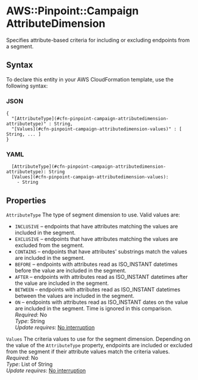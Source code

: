 # AWS::Pinpoint::Campaign AttributeDimension<a name="aws-properties-pinpoint-campaign-attributedimension"></a>

Specifies attribute\-based criteria for including or excluding endpoints from a segment\.

## Syntax<a name="aws-properties-pinpoint-campaign-attributedimension-syntax"></a>

To declare this entity in your AWS CloudFormation template, use the following syntax:

### JSON<a name="aws-properties-pinpoint-campaign-attributedimension-syntax.json"></a>

```
{
  "[AttributeType](#cfn-pinpoint-campaign-attributedimension-attributetype)" : String,
  "[Values](#cfn-pinpoint-campaign-attributedimension-values)" : [ String, ... ]
}
```

### YAML<a name="aws-properties-pinpoint-campaign-attributedimension-syntax.yaml"></a>

```
  [AttributeType](#cfn-pinpoint-campaign-attributedimension-attributetype): String
  [Values](#cfn-pinpoint-campaign-attributedimension-values):
    - String
```

## Properties<a name="aws-properties-pinpoint-campaign-attributedimension-properties"></a>

`AttributeType` <a name="cfn-pinpoint-campaign-attributedimension-attributetype"></a>
The type of segment dimension to use\. Valid values are:

- `INCLUSIVE` – endpoints that have attributes matching the values are included in the segment\.
- `EXCLUSIVE` – endpoints that have attributes matching the values are excluded from the segment\.
- `CONTAINS` – endpoints that have attributes' substrings match the values are included in the segment\.
- `BEFORE` – endpoints with attributes read as ISO_INSTANT datetimes before the value are included in the segment\.
- `AFTER` – endpoints with attributes read as ISO_INSTANT datetimes after the value are included in the segment\.
- `BETWEEN` – endpoints with attributes read as ISO_INSTANT datetimes between the values are included in the segment\.
- `ON` – endpoints with attributes read as ISO_INSTANT dates on the value are included in the segment\. Time is ignored in this comparison\.
  _Required_: No  
  _Type_: String  
  _Update requires_: [No interruption](https://docs.aws.amazon.com/AWSCloudFormation/latest/UserGuide/using-cfn-updating-stacks-update-behaviors.html#update-no-interrupt)

`Values` <a name="cfn-pinpoint-campaign-attributedimension-values"></a>
The criteria values to use for the segment dimension\. Depending on the value of the `AttributeType` property, endpoints are included or excluded from the segment if their attribute values match the criteria values\.  
_Required_: No  
_Type_: List of String  
_Update requires_: [No interruption](https://docs.aws.amazon.com/AWSCloudFormation/latest/UserGuide/using-cfn-updating-stacks-update-behaviors.html#update-no-interrupt)

